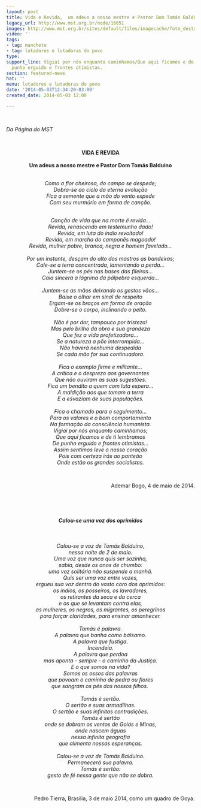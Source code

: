 ```yaml
---
layout: post
title: Vida e Revida,  um adeus a nosso mestre e Pastor Dom Tomás Balduíno
legacy_url: http://www.mst.org.br/node/16051
images: http://www.mst.org.br/sites/default/files/imagecache/foto_destaque/dom tomas2.jpg
video: ''
tags:
- tag: manchete
- tag: lutadores e lutadoras do povo
type: 
support_line: Vigiai por nós enquanto caminhamos/Que aqui ficamos e de ti lembramos/De
  punho erguido e frontes otimistas.
section: featured-news
hat: ''
menu: lutadores e lutadoras do povo
date: '2014-05-03T12:34:20-03:00'
created_date: 2014-05-03 12:00

---
```

<p><em><br></em></p><p><em>Da Página do MST</em></p><p>&nbsp;</p><p style="text-align: center;"><strong>VIDA E REVIDA <br><br>Um adeus a nosso mestre e Pastor Dom Tomás Balduino</strong><br>&nbsp;</p><p style="text-align: center;"><em>Como a flor cheirosa, do campo se despede;<br>Dobra-se ao ciclo da eterna evolução<br>Fica a semente que a mão do vento expede<br>Com seu murmúrio em forma de canção.<br>&nbsp;</em></p><p style="text-align: center;"><em>Canção de vida que na morte é revida...<br>Revida, renascendo em testemunho dado!<br>Revida, em luta do índio revoltado!<br>Revida, em marcha do camponês magoado!<br>Revida, mulher pobre, branca, negra e homem favelado...<br>&nbsp;<br>Por um instante, desçam do alto dos mastros as bandeiras;<br>Cale-se a terra concentrada, lamentando a perda...<br>Juntem-se os pés nas bases das fileiras...<br>Caia sincera a lágrima da pálpebra esquerda...<br><br>Juntem-se as mãos deixando os gestos vãos...<br>Baixe o olhar em sinal de respeito<br>Ergam-se os braços em forma de oração<br>Dobre-se o corpo, inclinando o peito.<br><br>Não é por dor, tampouco por tristeza!<br>Mas pelo brilho da obra e sua grandeza<br>Que fez a vida profetizadora...<br>Se a natureza a põe interrompida...<br>Não haverá nenhuma despedida<br>Se cada mão for sua continuadora.<br>&nbsp;<br>Fica o exemplo firme e militante...<br>A crítica e o desprezo aos governantes<br>Que não ouviram as suas sugestões.<br>Fica um bendito a quem com luta espera...<br>A maldição aos que tomam a terra<br>E a esvaziam de suas populações.<br><br>Fica o chamado para o seguimento...<br>Para os valores e o bom comportamento<br>Na formação da consciência humanista.<br>Vigiai por nós enquanto caminhamos;<br>Que aqui ficamos e de ti lembramos<br>De punho erguido e frontes otimistas...<br>Assim sentimos leve o nosso coração<br>Pois com certeza irás ao panteão<br>Onde estão os grandes socialistas.</em></p><p style="text-align: center;"><strong><br></strong></p><p style="text-align: right;">Ademar Bogo,&nbsp;4 de maio de 2014.</p><div>&nbsp;</div><p>&nbsp;</p><p style="text-align: center;"><strong><em>Calou-se uma voz dos oprimidos</em></strong><em><br>&nbsp;<br><br>&nbsp;<br>Calou-se a voz de Tomás Balduíno,<br>nessa noite de 2 de maio.<br>Uma voz que nunca quis ser sozinha,<br>sabia, desde os anos de chumbo:<br>uma voz solitária não suspende a manhã.<br>Quis ser uma voz entre vozes,<br>ergueu sua voz dentro do vasto coro dos oprimidos:<br>os índios, os posseiros, os lavradores,<br>os retirantes da seca e da cerca<br>e os que se levantam contra elas,<br>as mulheres, os negros, os migrantes, os peregrinos<br>para forçar claridades, para ensinar amanhecer.<br>&nbsp;<br>Tomás é palavra.<br>A palavra que banha como bálsamo.<br>A palavra que fustiga.<br>Incendeia.<br>A palavra que perdoa<br>mas aponta - sempre - o caminho da Justiça.<br>E o que somos na vida?<br>Somos os ossos das palavras<br>que povoam o caminho de pedra ou flores<br>que sangram os pés dos nossos filhos.&nbsp; <br>&nbsp;<br>Tomás é sertão.<br>O sertão e suas armadilhas.<br>O sertão e suas infinitas contradições.<br>Tomás é sertão<br>onde se dobram os ventos de Goiás e Minas,<br>onde nascem águas<br>nessa infinita geografia<br>que alimenta nossas esperanças.<br>&nbsp;<br>Calou-se a voz de Tomás Balduíno.<br>Permanecerá sua palavra.<br>Tomás é sertão:<br>gesto de fé nessa gente que não se dobra.</em></p><p style="text-align: center;">&nbsp;</p><p style="text-align: right;">Pedro Tierra, Brasilia, 3 de maio 2014, como um quadro de Goya.</p><div>&nbsp;</div><div>&nbsp;</div><div>&nbsp;</div>
